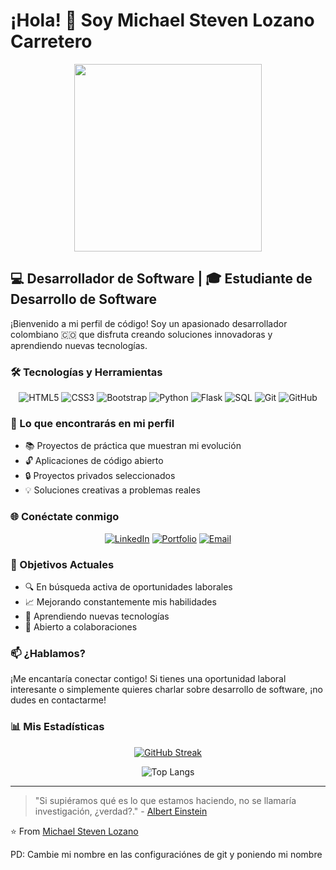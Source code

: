 # ¡Hola! 👋 Soy Michael Steven Lozano Carretero

<div align="center">
  <img src="https://media.giphy.com/media/qgQUggAC3Pfv687qPC/giphy.gif" width="300"/>
</div>

## 💻 Desarrollador de Software | 🎓 Estudiante de Desarrollo de Software

¡Bienvenido a mi perfil de código! Soy un apasionado desarrollador colombiano 🇨🇴 que disfruta creando soluciones innovadoras y aprendiendo nuevas tecnologías.



### 🛠️ Tecnologías y Herramientas

<div align="center">
  
  ![HTML5](https://img.shields.io/badge/HTML5-E34F26?style=for-the-badge&logo=html5&logoColor=white)
  ![CSS3](https://img.shields.io/badge/CSS3-1572B6?style=for-the-badge&logo=css3&logoColor=white)
  ![Bootstrap](https://img.shields.io/badge/Bootstrap-563D7C?style=for-the-badge&logo=bootstrap&logoColor=white)
  ![Python](https://img.shields.io/badge/Python-3776AB?style=for-the-badge&logo=python&logoColor=white)
  ![Flask](https://img.shields.io/badge/Flask-000000?style=for-the-badge&logo=flask&logoColor=white)
  ![SQL](https://img.shields.io/badge/SQL-4479A1?style=for-the-badge&logo=mysql&logoColor=white)
  ![Git](https://img.shields.io/badge/Git-F05032?style=for-the-badge&logo=git&logoColor=white)
  ![GitHub](https://img.shields.io/badge/GitHub-100000?style=for-the-badge&logo=github&logoColor=white)
  
</div>

### 🌟 Lo que encontrarás en mi perfil

- 📚 Proyectos de práctica que muestran mi evolución
- 🔓 Aplicaciones de código abierto
- 🔒 Proyectos privados seleccionados
- 💡 Soluciones creativas a problemas reales

### 🌐 Conéctate conmigo

<div align="center">
  
  [![LinkedIn](https://img.shields.io/badge/LinkedIn-0077B5?style=for-the-badge&logo=linkedin&logoColor=white)](https://www.linkedin.com/in/michael-lozano-04b75b317)
  [![Portfolio](https://img.shields.io/badge/Portfolio-FF5722?style=for-the-badge&logo=google-chrome&logoColor=white)](https://portfolio.proximamente.dev)
  [![Email](https://img.shields.io/badge/Email-D14836?style=for-the-badge&logo=gmail&logoColor=white)](mailto:lozanomaicol430@gmail.com)
  
</div>

### 🎯 Objetivos Actuales

- 🔍 En búsqueda activa de oportunidades laborales
- 📈 Mejorando constantemente mis habilidades
- 🌱 Aprendiendo nuevas tecnologías
- 🤝 Abierto a colaboraciones

### 📫 ¿Hablamos?

¡Me encantaría conectar contigo! Si tienes una oportunidad laboral interesante o simplemente quieres charlar sobre desarrollo de software, ¡no dudes en contactarme!

### 📊 Mis Estadísticas

<div align="center">
  
  [![GitHub Streak](https://github-readme-streak-stats.herokuapp.com?user=MaicolLozano&theme=dark&hide_border=true)](https://git.io/streak-stats)
  
  ![Top Langs](https://github-readme-stats.vercel.app/api/top-langs/?username=MaicolLozano&layout=compact&theme=dark&hide_border=true)
  
  
</div>






---


> "Si supiéramos qué es lo que estamos haciendo, no se llamaría investigación, ¿verdad?." - [Albert Einstein](https://en.wikipedia.org/wiki/Albert_Einstein)

⭐️ From [Michael Steven Lozano](https://github.com/MaicolLozano)

PD: Cambie mi nombre en las configuraciónes de git y poniendo mi nombre 
